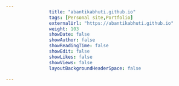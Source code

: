 ---
                title: "abantikabhuti.github.io"
                tags: [Personal site,Portfolio]
                externalUrl: "https://abantikabhuti.github.io"
                weight: 103
                showDate: false
                showAuthor: false
                showReadingTime: false
                showEdit: false
                showLikes: false
                showViews: false
                layoutBackgroundHeaderSpace: false
                ---
